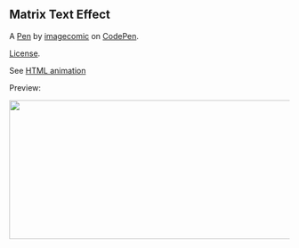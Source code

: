 Matrix Text Effect
------------------


A [Pen](https://codepen.io/imagecomic/pen/kPwYXB) by [imagecomic](https://codepen.io/imagecomic) on [CodePen](https://codepen.io).

[License](https://codepen.io/license/pen/kPwYXB).

See [HTML animation](http://htmlpreview.github.io/?https://github.com/yxmauw/yxmauw/blob/main/logos/matrix_code_rain/myname_code_rain.html)

<!--Using windows+alt+R to game-record video capture into mp4 video, crop video using https://www.adobe.com/express/feature/video/crop/mp4 -->
<!--Access game video captured files with windows+alt_G -->
<!--Then convert mp4 video to gif using https://cloudconvert.com/mp4-to-gif -->
<!--Beware that mp4 to gif increased file size by 2 to 3 times -->

Preview:

<img src="https://github.com/yxmauw/yxmauw/blob/main/logos/matrix_code_rain/myname_code_rain.gif" width="1250" height="250"/>

